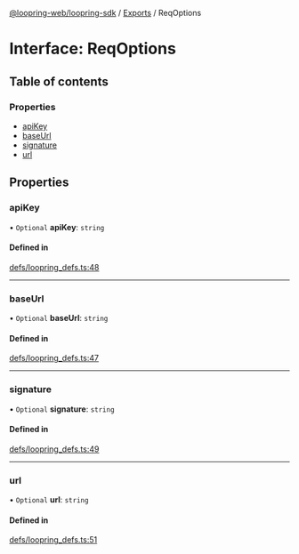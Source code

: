 [@loopring-web/loopring-sdk](../README.md) / [Exports](../modules.md) / ReqOptions

# Interface: ReqOptions

## Table of contents

### Properties

- [apiKey](ReqOptions.md#apikey)
- [baseUrl](ReqOptions.md#baseurl)
- [signature](ReqOptions.md#signature)
- [url](ReqOptions.md#url)

## Properties

### apiKey

• `Optional` **apiKey**: `string`

#### Defined in

[defs/loopring_defs.ts:48](https://github.com/Loopring/loopring_sdk/blob/02976c9/src/defs/loopring_defs.ts#L48)

___

### baseUrl

• `Optional` **baseUrl**: `string`

#### Defined in

[defs/loopring_defs.ts:47](https://github.com/Loopring/loopring_sdk/blob/02976c9/src/defs/loopring_defs.ts#L47)

___

### signature

• `Optional` **signature**: `string`

#### Defined in

[defs/loopring_defs.ts:49](https://github.com/Loopring/loopring_sdk/blob/02976c9/src/defs/loopring_defs.ts#L49)

___

### url

• `Optional` **url**: `string`

#### Defined in

[defs/loopring_defs.ts:51](https://github.com/Loopring/loopring_sdk/blob/02976c9/src/defs/loopring_defs.ts#L51)
